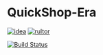 # QuickShop-Era

[![idea](https://www.elegantobjects.org/intellij-idea.svg)](https://www.jetbrains.com/idea/)
[![rultor](https://www.rultor.com/b/yegor256/rultor)](https://www.rultor.com/p/portlek/configs)

[![Build Status](https://travis-ci.com/Ghost-chu/QuickShop-Reremake.svg?branch=newrefactor)](https://travis-ci.com/Ghost-chu/QuickShop-Reremake)